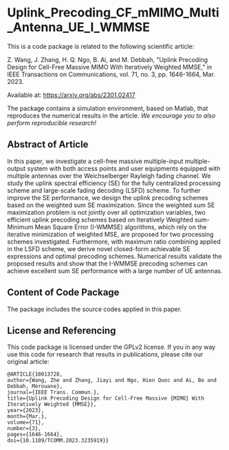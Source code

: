 # Uplink_Precoding_CF_mMIMO_Multi_Antenna_UE_I_WMMSE

This is a code package is related to the following scientific article:

Z. Wang, J. Zhang, H. Q. Ngo, B. Ai, and M. Debbah, "Uplink Precoding Design for Cell-Free Massive MIMO With Iteratively Weighted MMSE," in IEEE Transactions on Communications, vol. 71, no. 3, pp. 1646-1664, Mar. 2023.

Available at: https://arxiv.org/abs/2301.02417

The package contains a simulation environment, based on Matlab, that reproduces the numerical results in the article. *We encourage you to also perform reproducible research!*

## Abstract of Article
In this paper, we investigate a cell-free massive multiple-input multiple-output system with both access points and user equipments equipped with multiple antennas over the Weichselberger Rayleigh fading channel. We study the uplink spectral efficiency (SE) for the fully centralized processing scheme and large-scale fading decoding (LSFD) scheme. To further improve the SE performance, we design the uplink precoding schemes based on the weighted sum SE maximization. Since the weighted sum SE maximization problem is not jointly over all optimization variables, two efficient uplink precoding schemes based on Iteratively Weighted sum-Minimum Mean Square Error (I-WMMSE) algorithms, which rely on the iterative minimization of weighted MSE, are proposed for two processing schemes investigated. Furthermore, with maximum ratio combining applied in the LSFD scheme, we derive novel closed-form achievable SE expressions and optimal precoding schemes. Numerical results validate the proposed results and show that the I-WMMSE precoding schemes can achieve excellent sum SE performance with a large number of UE antennas.

## Content of Code Package

The package includes the source codes applied in this paper.


## License and Referencing

This code package is licensed under the GPLv2 license. If you in any way use this code for research that results in publications, please cite our original article:

```
@ARTICLE{10013728,
author={Wang, Zhe and Zhang, Jiayi and Ngo, Hien Quoc and Ai, Bo and Debbah, Mérouane},
journal={IEEE Trans. Commun.},
title={Uplink Precoding Design for Cell-Free Massive {MIMO} With Iteratively Weighted {MMSE}},
year={2023},
month={Mar.},
volume={71},
number={3},
pages={1646-1664},
doi={10.1109/TCOMM.2023.3235919}}
```
